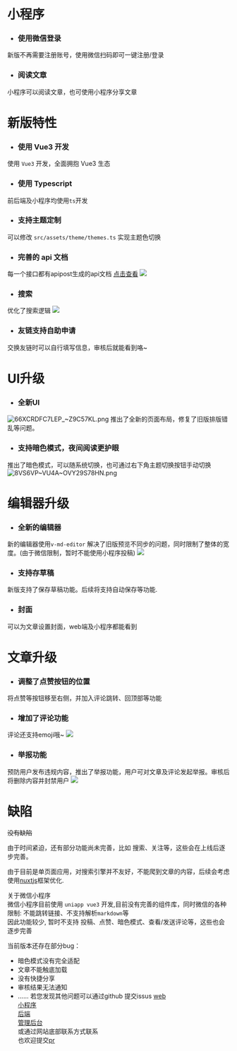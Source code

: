 # 小程序
- ### 使用微信登录
新版不再需要注册账号，使用微信扫码即可一键注册/登录
- ### 阅读文章
小程序可以阅读文章，也可使用小程序分享文章

# 新版特性

- ### 使用 Vue3 开发
使用 `Vue3` 开发，全面拥抱 Vue3 生态

- ### 使用 Typescript
前后端及小程序均使用`ts`开发

- ### 支持主题定制
可以修改 `src/assets/theme/themes.ts` 实现主题色切换


- ### 完善的 api 文档
每一个接口都有apipost生成的api文档
[点击查看](https://console-docs.apipost.cn/preview/30d1279e811bef63/63ef8f71eaea6784)
![](https://blog-1259453062.cos.ap-beijing.myqcloud.com/user1%2FH0%5BAH%5BQ%24E9EGVT\(QNM%259E%5D8.png)

- ### 搜索
优化了搜索逻辑
![](https://blog-1259453062.cos.ap-beijing.myqcloud.com/user1%2Fjpbo5-vxtfl.gif)


- ### 友链支持自助申请
交换友链时可以自行填写信息，审核后就能看到咯~

# UI升级

- ### 全新UI
![66XCRDFC7LEP_~Z9C57KL.png](https://blog-1259453062.cos.ap-beijing.myqcloud.com/user1/20220429180720-66XC%29RDFC7LEP_~%7BZ9C57KL.png)
推出了全新的页面布局，修复了旧版排版错乱等问题。

- ### 支持暗色模式，夜间阅读更护眼
推出了暗色模式，可以随系统切换，也可通过右下角主题切换按钮手动切换
![8VS6VP~VU4A~OVY29S78HN.png](https://blog-1259453062.cos.ap-beijing.myqcloud.com/user1%2Fnb1q1-w1kj1.gif)

# 编辑器升级

- ### 全新的编辑器
新的编辑器使用`v-md-editor` 解决了旧版预览不同步的问题，同时限制了整体的宽度。(由于微信限制，暂时不能使用小程序投稿)
![](https://blog-1259453062.cos.ap-beijing.myqcloud.com/user1%2Fgnfdy-k957c.gif)

- ### 支持存草稿
新版支持了保存草稿功能。后续将支持自动保存等功能.

- ### 封面
可以为文章设置封面，web端及小程序都能看到

# 文章升级
- ### 调整了点赞按钮的位置
将点赞等按钮移至右侧，并加入评论跳转、回顶部等功能
- ### 增加了评论功能
评论还支持emoji哦~
![](https://blog-1259453062.cos.ap-beijing.myqcloud.com/user1%2Fh9qnv-mti2j.gif)
- ### 举报功能
预防用户发布违规内容，推出了举报功能，用户可对文章及评论发起举报。审核后将删除内容并封禁用户
![](https://blog-1259453062.cos.ap-beijing.myqcloud.com/user1%2F637d0-aohiw.gif)

# 缺陷
~~没有缺陷~~

由于时间紧迫，还有部分功能尚未完善，比如 搜索、关注等，这些会在上线后逐步完善。

由于目前是单页面应用，对搜索引擎并不友好，不能爬到文章的内容，后续会考虑使用[nuxtjs](https://v3.nuxtjs.org/)框架优化.

关于微信小程序  
微信小程序目前使用 `uniapp vue3` 开发,目前没有完善的组件库，同时微信的各种限制: 不能跳转链接、不支持解析`markdown`等  
因此功能较少, 暂时不支持 投稿、点赞、暗色模式、查看/发送评论等，这些也会逐步完善

当前版本还存在部分bug：
- 暗色模式没有完全适配
- 文章不能触底加载
- 没有快捷分享
- 审核结果无法通知
- ……
若您发现其他问题可以通过github 提交issus 
[web](https://github.com/litfBlog/blog/issues)  
[小程序](https://github.com/litfBlog/blog-miniprogram/issues)  
[后端](https://github.com/litfBlog/admin/issues)  
[管理后台](https://github.com/litfBlog/blog-service/issues)  
或通过网站底部联系方式联系  
也欢迎提交[pr](https://github.com/litfBlog/blog/pulls)
